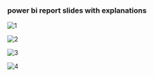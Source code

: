 ### power bi report slides with explanations


![1](https://github.com/gnoevoy/Apartment_Prices_Analysis/assets/43414592/d19a880b-d189-48dc-9a05-30694183a5f7)


![2](https://github.com/gnoevoy/Apartment_Prices_Analysis/assets/43414592/33d83f03-ac48-4af5-af8c-490997bb7716)


![3](https://github.com/gnoevoy/Apartment_Prices_Analysis/assets/43414592/9232bfda-074f-4f90-be2f-361a22d044a3)


![4](https://github.com/gnoevoy/Apartment_Prices_Analysis/assets/43414592/8654eabc-2cc6-489c-8419-9efde6cb1175)








